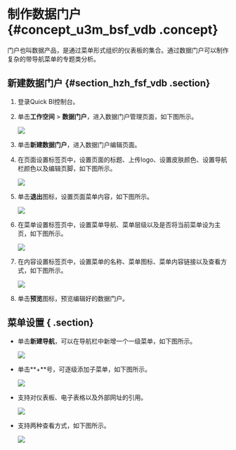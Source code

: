 # 制作数据门户 {#concept_u3m_bsf_vdb .concept}

门户也叫数据产品，是通过菜单形式组织的仪表板的集合。通过数据门户可以制作复杂的带导航菜单的专题类分析。

## 新建数据门户 {#section_hzh_fsf_vdb .section}

1.  登录Quick BI控制台。
2.  单击**工作空间** \> **数据门户**，进入数据门户管理页面，如下图所示。

    ![](http://static-aliyun-doc.oss-cn-hangzhou.aliyuncs.com/assets/img/9148/15342328751900_zh-CN.png)

3.  单击**新建数据门户**，进入数据门户编辑页面。
4.  在页面设置标签页中，设置页面的标题、上传logo、设置皮肤颜色、设置导航栏颜色以及编辑页脚，如下图所示。

    ![](http://static-aliyun-doc.oss-cn-hangzhou.aliyuncs.com/assets/img/9148/15342328751904_zh-CN.png)

5.  单击**退出**图标，设置页面菜单内容，如下图所示。

    ![](http://static-aliyun-doc.oss-cn-hangzhou.aliyuncs.com/assets/img/9148/15342328751905_zh-CN.png)

6.  在菜单设置标签页中，设置菜单导航、菜单层级以及是否将当前菜单设为主页，如下图所示。

    ![](http://static-aliyun-doc.oss-cn-hangzhou.aliyuncs.com/assets/img/9148/15342328751907_zh-CN.png)

7.  在内容设置标签页中，设置菜单的名称、菜单图标、菜单内容链接以及查看方式，如下图所示。

    ![](http://static-aliyun-doc.oss-cn-hangzhou.aliyuncs.com/assets/img/9148/15342328751908_zh-CN.png)

8.  单击**预览**图标，预览编辑好的数据门户。

## 菜单设置 { .section}

-   单击**新建导航**，可以在导航栏中新增一个一级菜单，如下图所示。

    ![](http://static-aliyun-doc.oss-cn-hangzhou.aliyuncs.com/assets/img/9148/15342328751909_zh-CN.png)

-   单击**+**号，可逐级添加子菜单，如下图所示。

    ![](http://static-aliyun-doc.oss-cn-hangzhou.aliyuncs.com/assets/img/9148/15342328751910_zh-CN.png)

-   支持对仪表板、电子表格以及外部网址的引用。

    ![](http://static-aliyun-doc.oss-cn-hangzhou.aliyuncs.com/assets/img/9148/15342328751911_zh-CN.png)

-   支持两种查看方式，如下图所示。

    ![](http://static-aliyun-doc.oss-cn-hangzhou.aliyuncs.com/assets/img/9148/15342328751912_zh-CN.png)


